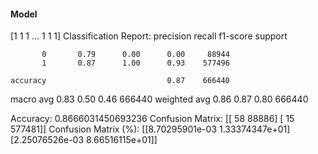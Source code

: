 #### Model
[1 1 1 ... 1 1 1]
Classification Report:
              precision    recall  f1-score   support

           0       0.79      0.00      0.00     88944
           1       0.87      1.00      0.93    577496

    accuracy                           0.87    666440
   macro avg       0.83      0.50      0.46    666440
weighted avg       0.86      0.87      0.80    666440

Accuracy: 0.8666031450693236
Confusion Matrix:
[[    58  88886]
 [    15 577481]]
Confusion Matrix (%):
[[8.70295901e-03 1.33374347e+01]
 [2.25076526e-03 8.66516115e+01]]
